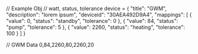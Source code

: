 // Example Obj
// watt, status, tolerance
device = {
  "title": "GWM",
  "description": "lorem ipsum",
  "deviceid": "30AEA492D9A4",
  "mappings": [
    {
      "value": 0,
      "status": "standby",
      "tolerance": 0
    },
    {
      "value": 84,
      "status": "pump",
      "tolerance": 5
    },
    {
      "value": 2260,
      "status": "heating",
      "tolerance": 100
    }
  ]
}

// GWM Data
0,84,2260,80,2260,20